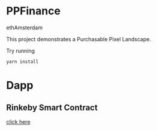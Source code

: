 # PPFinance

ethAmsterdam

This project demonstrates a Purchasable Pixel Landscape.

Try running 

```shell
yarn install
```

# Dapp

## Rinkeby Smart Contract

[click here](https://rinkeby.etherscan.io/address/0x877ae605f9488e3cf4d220f20fefd1980772d156)